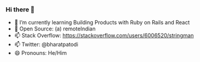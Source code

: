 ### Hi there 👋

<!--
**bharat-patodi/bharat-patodi** is a ✨ _special_ ✨ repository because its `README.md` (this file) appears on your GitHub profile.
-->

- 🌱 I’m currently learning Building Products with Ruby on Rails and React
- 👯 Open Source: (a) remoteIndian
- 📫 Stack Overflow: https://stackoverflow.com/users/6006520/stringman
- 📫 Twitter: @bharatpatodi
- 😄 Pronouns: He/Him
